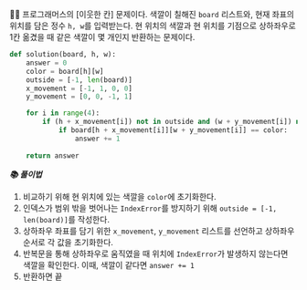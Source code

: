 🧑‍💻 프로그래머스의 [이웃한 칸] 문제이다. 색깔이 칠해진 `board` 리스트와, 현재 좌표의 위치를 담은 정수 `h, w`를 입력받는다. 현 위치의 색깔과 현 위치를 기점으로 상하좌우로 1칸 옮겼을 때 같은 색깔이 몇 개인지 반환하는 문제이다.

```python
def solution(board, h, w):
    answer = 0
    color = board[h][w]
    outside = [-1, len(board)]
    x_movement = [-1, 1, 0, 0]
    y_movement = [0, 0, -1, 1]

    for i in range(4):
        if (h + x_movement[i]) not in outside and (w + y_movement[i]) not in outside:
            if board[h + x_movement[i]][w + y_movement[i]] == color:
                answer += 1
    
    return answer
```



***📚 풀이법***

1. 비교하기 위해 현 위치에 있는 색깔을 `color`에 초기화한다.
2. 인덱스가 범위 밖을 벗어나는 `IndexError`를 방지하기 위해 `outside = [-1, len(board)]`를 작성한다.
3. 상하좌우 좌표를 담기 위한 `x_movement`, `y_movement` 리스트를 선언하고 상하좌우 순서로 각 값을 초기화한다.
4. 반복문을 통해 상하좌우로 움직였을 때 위치에 `IndexError`가 발생하지 않는다면 색깔을 확인한다. 이때, 색깔이 같다면 `answer += 1` 
5. 반환하면 끝
